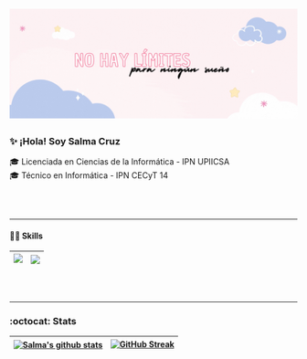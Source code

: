 <h1 align="center">
   <img src="https://github.com/SalmaCzSz/SalmaCzSz/blob/main/header.jpg" width="100%" height="15%">
</h1>

### :sparkles: ¡Hola! Soy Salma Cruz
🎓 Licenciada en Ciencias de la Informática - IPN UPIICSA  
🎓 Técnico en Informática - IPN CECyT 14  

<br><br>

___
#### 👩‍💻 Skills
|<a href="https://skillicons.dev"><img src="https://skillicons.dev/icons?i=bitbucket,bootstrap,c,cpp,css,eclipse,git,github,idea,html,java,maven,mysql,php,postman,spring,vscode,vue"/></a>|<a href="https://github.com/anuraghazra/github-readme-stats"><img align="center" src="https://github-readme-stats.vercel.app/api/top-langs/?username=salmaczsz&layout=compact&theme=buefy&hide_border=true" /></a>|
| ------------- | ------------- |

<br><br>
___
### :octocat: Stats
|<a href="https://github.com/anuraghazra/github-readme-stats"><img align="center" src="https://github-readme-stats.vercel.app/api?username=salmaczsz&show_icons=true&include_all_commits=true&theme=buefy&hide_border=true&rank_icon=github" alt="Salma's github stats" /></a>|<a href="https://git.io/streak-stats"><img src="https://streak-stats.demolab.com?user=SalmaCzSz&theme=buefy&hide_border=true&locale=es" alt="GitHub Streak" /></a>|
| ------------- | ------------- |
